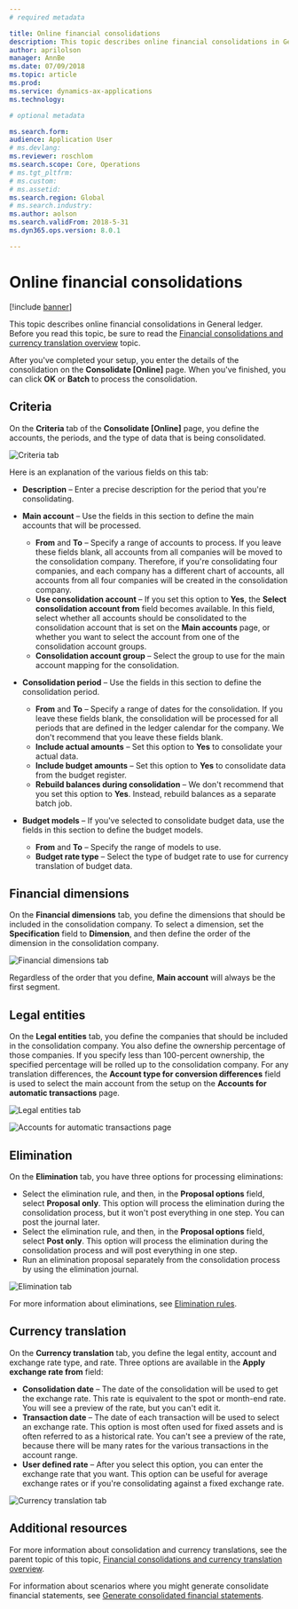 ```yaml
---
# required metadata

title: Online financial consolidations
description: This topic describes online financial consolidations in General ledger.
author: aprilolson
manager: AnnBe
ms.date: 07/09/2018
ms.topic: article
ms.prod: 
ms.service: dynamics-ax-applications
ms.technology: 

# optional metadata

ms.search.form: 
audience: Application User
# ms.devlang: 
ms.reviewer: roschlom
ms.search.scope: Core, Operations
# ms.tgt_pltfrm: 
# ms.custom: 
# ms.assetid: 
ms.search.region: Global
# ms.search.industry: 
ms.author: aolson
ms.search.validFrom: 2018-5-31
ms.dyn365.ops.version: 8.0.1

---
```


# Online financial consolidations

[!include [banner](../includes/banner.md)]

This topic describes online financial consolidations in General ledger. Before you read this topic, be sure to read the [Financial consolidations and currency translation overview](financial-consolidations-currency-translation.md) topic.

After you've completed your setup, you enter the details of the consolidation on the **Consolidate [Online]** page. When you've finished, you can click **OK** or **Batch** to process the consolidation.

## Criteria
On the **Criteria** tab of the **Consolidate [Online]** page, you define the accounts, the periods, and the type of data that is being consolidated.

![Criteria tab](./media/criteria-consolidate-online.png "Criteria tab")

Here is an explanation of the various fields on this tab:

- **Description** – Enter a precise description for the period that you're consolidating.
- **Main account** – Use the fields in this section to define the main accounts that will be processed.

    - **From** and **To** – Specify a range of accounts to process. If you leave these fields blank, all accounts from all companies will be moved to the consolidation company. Therefore, if you're consolidating four companies, and each company has a different chart of accounts, all accounts from all four companies will be created in the consolidation company.
    - **Use consolidation account** – If you set this option to **Yes**, the **Select consolidation account from** field becomes available. In this field, select whether all accounts should be consolidated to the consolidation account that is set on the **Main accounts** page, or whether you want to select the account from one of the consolidation account groups.
    - **Consolidation account group** – Select the group to use for the main account mapping for the consolidation.

- **Consolidation period** – Use the fields in this section to define the consolidation period.

    - **From** and **To** – Specify a range of dates for the consolidation. If you leave these fields blank, the consolidation will be processed for all periods that are defined in the ledger calendar for the company. We don't recommend that you leave these fields blank.
    - **Include actual amounts** – Set this option to **Yes** to consolidate your actual data.
    - **Include budget amounts** – Set this option to **Yes** to consolidate data from the budget register.
    - **Rebuild balances during consolidation** – We don't recommend that you set this option to **Yes**. Instead, rebuild balances as a separate batch job.

- **Budget models** – If you've selected to consolidate budget data, use the fields in this section to define the budget models.

    - **From** and **To** – Specify the range of models to use.
    - **Budget rate type** – Select the type of budget rate to use for currency translation of budget data.

## Financial dimensions
On the **Financial dimensions** tab, you define the dimensions that should be included in the consolidation company. To select a dimension, set the **Specification** field to **Dimension**, and then define the order of the dimension in the consolidation company.

![Financial dimensions tab](./media/financial-dimensions-cons.png "Financial dimensions tab")

Regardless of the order that you define, **Main account** will always be the first segment.

## Legal entities
On the **Legal entities** tab, you define the companies that should be included in the consolidation company. You also define the ownership percentage of those companies. If you specify less than 100-percent ownership, the specified percentage will be rolled up to the consolidation company. For any translation differences, the **Account type for conversion differences** field is used to select the main account from the setup on the **Accounts for automatic transactions** page.

![Legal entities tab](./media/legal-entities-cons.png "Legal entities tab")

![Accounts for automatic transactions page](./media/accounts-for-automatic-cons.png "Accounts for automatic transactions page")

## Elimination
On the **Elimination** tab, you have three options for processing eliminations:

- Select the elimination rule, and then, in the **Proposal options** field, select **Proposal only**. This option will process the elimination during the consolidation process, but it won't post everything in one step. You can post the journal later.
- Select the elimination rule, and then, in the **Proposal options** field, select **Post only**. This option will process the elimination during the consolidation process and will post everything in one step.
- Run an elimination proposal separately from the consolidation process by using the elimination journal.

![Elimination tab](./media/elimination-cons-onl.png "Elimination tab")

For more information about eliminations, see [Elimination rules](./elimination-rules.md).

## Currency translation
On the **Currency translation** tab, you define the legal entity, account and exchange rate type, and rate. Three options are available in the **Apply exchange rate from** field:

- **Consolidation date** – The date of the consolidation will be used to get the exchange rate. This rate is equivalent to the spot or month-end rate. You will see a preview of the rate, but you can't edit it.
- **Transaction date** – The date of each transaction will be used to select an exchange rate. This option is most often used for fixed assets and is often referred to as a historical rate. You can't see a preview of the rate, because there will be many rates for the various transactions in the account range.
- **User defined rate** – After you select this option, you can enter the exchange rate that you want. This option can be useful for average exchange rates or if you're consolidating against a fixed exchange rate.

![Currency translation tab](./media/currency-translation-cons-online.png "Currency translation tab")

## Additional resources

For more information about consolidation and currency translations, see the parent topic of this topic, [Financial consolidations and currency translation overview](./financial-consolidations-currency-translation.md).

For information about scenarios where you might generate consolidate financial statements, see [Generate consolidated financial statements](./generating-consolidated-financial-statements.md).
